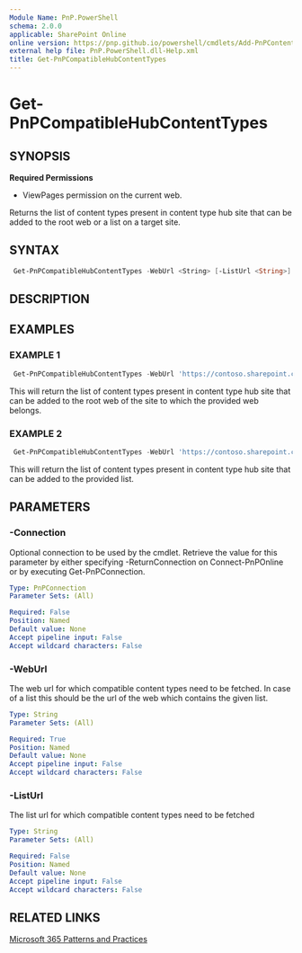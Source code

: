 ```yaml
---
Module Name: PnP.PowerShell
schema: 2.0.0
applicable: SharePoint Online
online version: https://pnp.github.io/powershell/cmdlets/Add-PnPContentTypesFromContentTypeHub.html
external help file: PnP.PowerShell.dll-Help.xml
title: Get-PnPCompatibleHubContentTypes
---
```

  
# Get-PnPCompatibleHubContentTypes

## SYNOPSIS

**Required Permissions**

  * ViewPages permission on the current web.

Returns the list of content types present in content type hub site that can be added to the root web or a list on a target site.

## SYNTAX

```powershell
 Get-PnPCompatibleHubContentTypes -WebUrl <String> [-ListUrl <String>] [-Connection <PnPConnection>] [<CommonParameters>]
```

## DESCRIPTION

## EXAMPLES

### EXAMPLE 1
```powershell
 Get-PnPCompatibleHubContentTypes -WebUrl 'https://contoso.sharepoint.com/web1'
```

This will return the list of content types present in content type hub site that can be added to the root web of the site to which the provided web belongs.

### EXAMPLE 2
```powershell
 Get-PnPCompatibleHubContentTypes -WebUrl 'https://contoso.sharepoint.com/web1' -ListUrl 'https://contoso.sharepoint.com/web1/Shared Documents'
```

This will return the list of content types present in content type hub site that can be added to the provided list.

## PARAMETERS

### -Connection
Optional connection to be used by the cmdlet. Retrieve the value for this parameter by either specifying -ReturnConnection on Connect-PnPOnline or by executing Get-PnPConnection.

```yaml
Type: PnPConnection
Parameter Sets: (All)

Required: False
Position: Named
Default value: None
Accept pipeline input: False
Accept wildcard characters: False
```

### -WebUrl
The web url for which compatible content types need to be fetched. In case of a list this should be the url of the web which contains the given list.

```yaml
Type: String
Parameter Sets: (All)

Required: True
Position: Named
Default value: None
Accept pipeline input: False
Accept wildcard characters: False
```

### -ListUrl
The list url for which compatible content types need to be fetched

```yaml
Type: String
Parameter Sets: (All)

Required: False
Position: Named
Default value: None
Accept pipeline input: False
Accept wildcard characters: False
```

## RELATED LINKS

[Microsoft 365 Patterns and Practices](https://aka.ms/m365pnp)